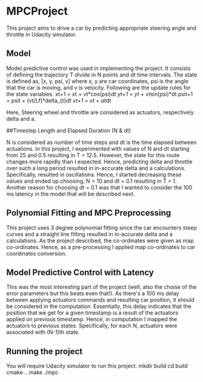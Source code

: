 # MPCProject
This project aims to drive a car by predicting appropriate steering angle and throttle in Udacity simulator.

## Model

Model predictive control was used in implementing the project. It consists of defining the trajectory T divide in N points and dt time intervals.
The state is defined as, [x, y, psi, v] where x, y are car coordinates, psi is the angle that the car is moving, and v is velocity. Following
are the update rules for the state variables.
xt+1 = xt + vt*cos(psi)*dt
yt+1 = yt + vt*sin(psi)*dt
psit+1 = psit + (vt/Lf)*delta_{t}*dt
vt+1 = vt + at*dt 

Here, Steering wheel and throttle are considered as actuators, respectively delta and a.

##Timestep Length and Elapsed Duration (N & dt)

N is considered as number of time steps and dt is the time elapsed between actuations. In this project, I experimented with values of N and dt
starting from 25 and 0.5 resulting in T = 12.5. However, the state for this route changes more rapidly than I expected. Hence, predicting delta and throttle
over such a long period resulted in in-accurate delta and a calculations. Specifically, resulted in oscillations. Hence, I started decreasing these values
and ended up choosing, N = 10 and dt = 0.1 resulting in T = 1. Another reason for choosing dt = 0.1 was that I wanted to consider the 100 ms
latency in the model that will be described next.

## Polynomial Fitting and MPC Preprocessing

This project uses 3 degree polynomial fitting since the car encounters steep curves and a straight line fitting resulted in in-accurate
delta and a calculations. As the project described, the co-ordinates were given as map co-ordinates. Hence, as a pre-processing I applied
map co-ordinates to car coordinates conversion.

## Model Predictive Control with Latency

This was the most interesting part of the project (well, also the choise of the error parameters but this beats even that!).
As there's a 100 ms delay between applying actuators commands and resulting car position, it should be considered in the computation.
Essentially, this delay indicates that the position that we get for a given timestamp is a result of the actuators applied on previous timestamp.
Hence, in computation I mapped the actuators to previous states. Specifically, for each N, actuators were associated with (N-1)th state.

## Running the project
You will require Udacity simulator to run this project.
mkdir build
cd build
cmake ..
make
./mpc
